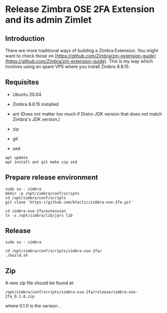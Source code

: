 # Release Zimbra OSE 2FA Extension and its admin Zimlet

## Introduction

There are more traditional ways of building a Zimbra Extension. You might want to check those on [https://github.com/Zimbra/zm-extension-guide](https://github.com/Zimbra/zm-extension-guide).
This is my way which involves using an spare VPS where you install Zimbra 8.8.15.

## Requisites

- Ubuntu 20.04
- Zimbra 8.8.15 installed

- ant (Does not matter too much if Distro JDK version that does not match Zimbra's JDK version.)
- zip
- git
- sed

```
apt update
apt install ant git make zip sed
```

## Prepare release environment

```
sudo su - zimbra
mkdir -p /opt/zimbra/conf/scripts
cd /opt/zimbra/conf/scripts
git clone 'https://github.com/btactic/zimbra-ose-2fa.git'

cd zimbra-ose-2fa/extension
ln -s /opt/zimbra/lib/jars lib
```

## Release

```
sudo su - zimbra

cd /opt/zimbra/conf/scripts/zimbra-ose-2fa/
./build.sh
```

## Zip

A new zip file should be found at:
```
/opt/zimbra/conf/scripts/zimbra-ose-2fa/release/zimbra-ose-2fa_0.1.0.zip
```
where 0.1.0 is the version.
.
